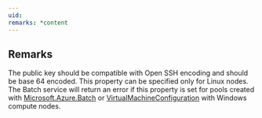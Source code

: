 ```yaml
---
uid: 
remarks: *content
---
```

## Remarks  
 The public key should be compatible with Open SSH encoding and should be base 64 encoded. This property              can be specified only for Linux nodes. The Batch service will return an error if this property is set for pools              created with [Microsoft.Azure.Batch](assetId:///N:Microsoft.Azure.Batch?qualifyHint=False&autoUpgrade=True) or [VirtualMachineConfiguration](assetId:///T:Microsoft.Azure.Batch.VirtualMachineConfiguration?qualifyHint=False&autoUpgrade=True) with Windows compute nodes.